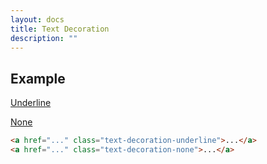 ```yaml
---
layout: docs
title: Text Decoration
description: ""
---
```


## Example

<p><a href="#" class="text-decoration-underline">Underline</a></p>
<p><a href="#" class="text-decoration-none">None</a></p>

```html
<a href="..." class="text-decoration-underline">...</a>
<a href="..." class="text-decoration-none">...</a>
```
